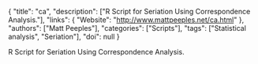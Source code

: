 {
  "title": "ca",
  "description": ["R Script for Seriation Using Correspondence Analysis."],
  "links": {
    "Website": "http://www.mattpeeples.net/ca.html"
  },
  "authors": ["Matt Peeples"],
  "categories": ["Scripts"],
  "tags": ["Statistical analysis", "Seriation"],
  "doi": null
}

<!-- Generated by csv2md.R – do not edit by hand -->

R Script for Seriation Using Correspondence Analysis.